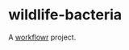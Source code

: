 # wildlife-bacteria

A [workflowr][] project.

[workflowr]: https://github.com/jdblischak/workflowr
